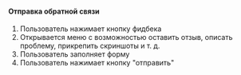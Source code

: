 #### Отправка обратной связи
1. Пользователь нажимает кнопку фидбека
2. Открывается меню с возможностью оставить отзыв, описать проблему, прикрепить скриншоты и т. д.
3. Пользователь заполняет форму
4. Пользователь нажимает кнопку "отправить"
